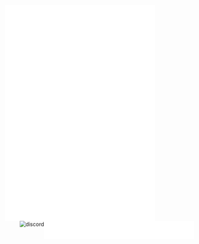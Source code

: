 <img align="left" width="400" alt="🦑" src="metrics.github.svg">
<img align="right" width="400" alt="🦑" src="metrics.personal.svg">
<img align="right"  alt="discord" src="https://discord.c99.nl/widget/theme-3/431425571570974720.png">
